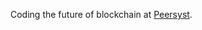 Coding the future of blockchain at [Peersyst](https://peersyst.com/).

<!--[![Pullpo - DevCard](https://devcard.pullpo.io/api?user_id=cdlpmfu9g70s73ce0nbg&custom_title=amillan%20%40%20Peersyst%20Technology&custom_subtitle=Developer&show_icons=true&disable_animations=false&title_color=ffffff&text_color=ffffff&icon_color=566e94&ring_color=ffffff&bg_color=053074&image_url=https%3A%2F%2Flh3.googleusercontent.com%2Ffife%2FAKsag4NFT4FnmYrNYGs79eZ5xKNEDsUxW8uDvaOiU0dXJZKtYf-QcAPnejyDgWlx3Qc_aPhJPmHI5Dt9-Es6-5SXvjGqHvEzHhzgwpOQYeSdN5yn0w2Z-soec88mrUQg-LJPqv4AmFINM2G5WMh2EB-ywTkb_jJbZrDk5atzybztSqPOXExalbU85AjmdTjPPPejdeofTtFU9q6ZqKyDIgQP4A7rzh0vHYMosjsCtdBU-lec38NmbPLmdWUFLBc6pucq51YM9eirbYc0zRUDPbTo8yDWq69rSww5eo_PpHPwM2JoauX1Za5C4uIIpwmT0md0kCcWaMmSId4UoZEe1dJ5-j89HAKgzMQB4rMHu8MwK8HQqpkhDkQQaAIpozu1pqlfriBMjFwNTSzJR5jUkugDhsAEsC5hudOLT-OeEynx47lfkTUJnU0kXy-AthIchIrAdoV4B2JpIDz6-T1ttDDa0-eu-lGAvZYbkyRG6zYeqVRIhAPViDXPGjSBO12nJUizC-Bm7LRyqiV1-QX6Z5CBcKIwugYd027g-UxS5hZ6fSuxo_oQ9IYO5DSTTi-5dQTNGBSxiBveDEHXCzu2U7rJ-QII6DYphpB_L5ZZY1JIQgGuaeEq2VrduyNfel2hRpvt1EE1IZcZgj8uW5HOMvAMJPN1HKjPmq9OZZpzoV5KckVLGLS2P46dcW_YEHE_jMf4UZ3iahhFsxHQ8BHDcWsNpMqA1iQ482QAItWadZSyuWDSQ7mCnOZI4Wgg2yuy4Y3ipTCHtiRpdGDy6jOA-qx1WgJW0VVZ8Gd3WMFUkLYA7Lqn-V1KWBDV75lq3RisrhHShjlwxivxWSnetWFYBG1ocXCfg3jLdxZ5hdqBtHo5jusrXpqHuLt6wT4T9JZmKOFSpmarcR2wrpUMrfQbLvQYV_WKeeHl078i6k0vcRy7F3Qgk_H2j4KRmmjUWAbJK3x7dr64p-7ooget2HVX90pjuUeXl-xuInFHetz5ghRNSF58In0rtS7bMDKtrD5vEz-kuhtVeDMNC6SxmhbQDNpiyPRwrZlvuyneYRdCYS73x1KokCRR6bDzmFD4XyNHurYBc8uchRseOAS82cY0gcCovFM_nHocA69yS9Xc0jEpEVaNpxo-6xK8Wmod_ElNGl29cnoidIjHvQyqWQwjRVpsEEv0uZwqFLdFAysIUvl4pjFEh098D9yhz0IPj1SzqQZ3HN6KOjLHA9VjsU1XzZfy0tv7CXYZR0-IjYOtoUP8pQRjb6fWvM_TfpcyzATWYqwvnPsMfc0fIPM5H6BLzfaof5ZuYroG_vuwPGuzeSvSU-JaU7zWEzyi8TgnsvA8nW32Dpq0p1eLcjNdWB5WLWvmRp0E9u0iwEDDMPO3kYVMHRAAf7W3iwzHT_xl7uZ9SJuONgLszJ3q8vIYkrYIyRxXMsrOxELE5bcGRCrgq3ZYeFVple6LdeDT0B1YwcOekJS139flnBjDVz9gliWjRiAejPV4LK5cscskjFWpb60hSxR7OeHSO4sx_Vnv7DF39X7UI68Kgy-JSrd7N-COWLiW8pj1AM-kF7-Qrd42-t9HDlbpP5PcJFh3XaAqrChd9sXvPnT1KOPiiRzL0dfk%3Dw1920-h990)](https://pullpo.io/products/devcard)>-->

<!--
**AgustinMJ/AgustinMJ** is a ✨ _special_ ✨ repository because its `README.md` (this file) appears on your GitHub profile.

Here are some ideas to get you started:

- 🔭 I’m currently working on ...
- 🌱 I’m currently learning ...
- 👯 I’m looking to collaborate on ...
- 🤔 I’m looking for help with ...
- 💬 Ask me about ...
- 📫 How to reach me: ...
- 😄 Pronouns: ...
- ⚡ Fun fact: ...

